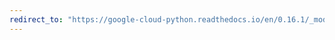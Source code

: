 ```yaml
---
redirect_to: "https://google-cloud-python.readthedocs.io/en/0.16.1/_modules/gcloud/datastore/query.html"
---
```

